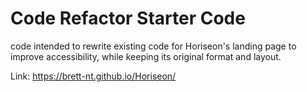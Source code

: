 # Code Refactor Starter Code

code intended to rewrite existing code for Horiseon's landing page to improve accessibility, while keeping its original format and layout.

Link: https://brett-nt.github.io/Horiseon/